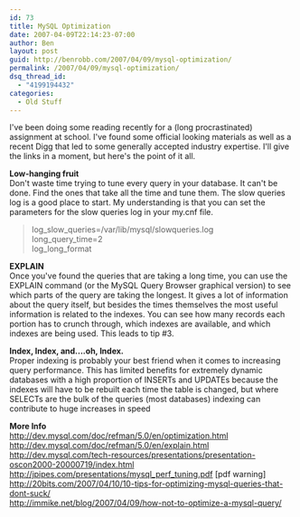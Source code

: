 ```yaml
---
id: 73
title: MySQL Optimization
date: 2007-04-09T22:14:23-07:00
author: Ben
layout: post
guid: http://benrobb.com/2007/04/09/mysql-optimization/
permalink: /2007/04/09/mysql-optimization/
dsq_thread_id:
  - "4199194432"
categories:
  - Old Stuff
---
```

<p>I've been doing some reading recently for a (long procrastinated) assignment at school.  I've found some official looking materials as well as a recent Digg that led to some generally accepted industry expertise.  I'll give the links in a moment, but here's the point of it all.</p>
<p><strong>Low-hanging fruit</strong><br />
Don't waste time trying to tune every query in your database.  It can't be done.  Find the ones that take all the time and tune them.  The slow queries log is a good place to start. My understanding is that you can set the parameters for the slow queries log in your my.cnf file.</p>
<blockquote><p>log_slow_queries=/var/lib/mysql/slow­queries.log<br />
long_query_time=2<br />
log_long_format</p>
</blockquote>
<p><strong>EXPLAIN</strong><br />
Once you've found the queries that are taking a long time, you can use the EXPLAIN command (or the MySQL Query Browser graphical version) to see which parts of the query are taking the longest.  It gives a lot of information about the query itself, but besides the times themselves the most useful information is related to the indexes.  You can see how many records each portion has to crunch through, which indexes are available, and which indexes are being used.  This leads to tip #3.</p>
<p><strong>Index, Index, and....oh, Index.</strong><br />
Proper indexing is probably your best friend when it comes to increasing query performance.  This has limited benefits for extremely dynamic databases with a high proportion of INSERTs and UPDATEs because the indexes will have to be rebuilt each time the table is changed, but where SELECTs are the bulk of the queries (most databases) indexing can contribute to huge increases in speed</p>
<p><strong>More Info</strong><br />
<a href="http://dev.mysql.com/doc/refman/5.0/en/optimization.html"> http://dev.mysql.com/doc/refman/5.0/en/optimization.html</a><br />
<a href="http://dev.mysql.com/doc/refman/5.0/en/explain.html"> http://dev.mysql.com/doc/refman/5.0/en/explain.html</a><br />
<a href="http://dev.mysql.com/tech-resources/presentations/presentation-oscon2000-20000719/index.html"> http://dev.mysql.com/tech-resources/presentations/presentation-oscon2000-20000719/index.html</a><br />
<a href="https://benrobb.com/wp-admin/"> http://jpipes.com/presentations/mysql_perf_tuning.pdf</a> [pdf warning]<br />
<a href="http://20bits.com/2007/04/10/10-tips-for-optimizing-mysql-queries-that-dont-suck/">http://20bits.com/2007/04/10/10-tips-for-optimizing-mysql-queries-that-dont-suck/</a><br />
<a href="http://immike.net/blog/2007/04/09/how-not-to-optimize-a-mysql-query/"> http://immike.net/blog/2007/04/09/how-not-to-optimize-a-mysql-query/</a></p>
